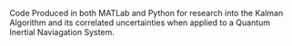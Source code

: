 Code Produced in both MATLab and Python for research into the Kalman Algorithm and its correlated uncertainties when applied to a Quantum Inertial Naviagation System.
